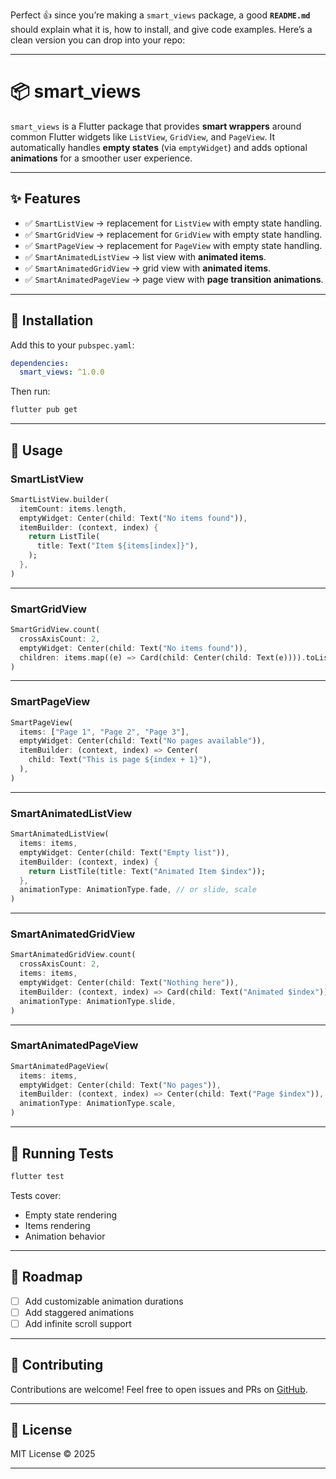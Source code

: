 Perfect 👍 since you’re making a `smart_views` package, a good **`README.md`** should explain what it is, how to install, and give code examples.
Here’s a clean version you can drop into your repo:

---

# 📦 smart\_views

`smart_views` is a Flutter package that provides **smart wrappers** around common Flutter widgets like `ListView`, `GridView`, and `PageView`.
It automatically handles **empty states** (via `emptyWidget`) and adds optional **animations** for a smoother user experience.

---

## ✨ Features

* ✅ `SmartListView` → replacement for `ListView` with empty state handling.
* ✅ `SmartGridView` → replacement for `GridView` with empty state handling.
* ✅ `SmartPageView` → replacement for `PageView` with empty state handling.
* ✅ `SmartAnimatedListView` → list view with **animated items**.
* ✅ `SmartAnimatedGridView` → grid view with **animated items**.
* ✅ `SmartAnimatedPageView` → page view with **page transition animations**.

---

## 🚀 Installation

Add this to your `pubspec.yaml`:

```yaml
dependencies:
  smart_views: ^1.0.0
```

Then run:

```bash
flutter pub get
```

---

## 📖 Usage

### SmartListView

```dart
SmartListView.builder(
  itemCount: items.length,
  emptyWidget: Center(child: Text("No items found")),
  itemBuilder: (context, index) {
    return ListTile(
      title: Text("Item ${items[index]}"),
    );
  },
)
```

---

### SmartGridView

```dart
SmartGridView.count(
  crossAxisCount: 2,
  emptyWidget: Center(child: Text("No items found")),
  children: items.map((e) => Card(child: Center(child: Text(e)))).toList(),
)
```

---

### SmartPageView

```dart
SmartPageView(
  items: ["Page 1", "Page 2", "Page 3"],
  emptyWidget: Center(child: Text("No pages available")),
  itemBuilder: (context, index) => Center(
    child: Text("This is page ${index + 1}"),
  ),
)
```

---

### SmartAnimatedListView

```dart
SmartAnimatedListView(
  items: items,
  emptyWidget: Center(child: Text("Empty list")),
  itemBuilder: (context, index) {
    return ListTile(title: Text("Animated Item $index"));
  },
  animationType: AnimationType.fade, // or slide, scale
)
```

---

### SmartAnimatedGridView

```dart
SmartAnimatedGridView.count(
  crossAxisCount: 2,
  items: items,
  emptyWidget: Center(child: Text("Nothing here")),
  itemBuilder: (context, index) => Card(child: Text("Animated $index")),
  animationType: AnimationType.slide,
)
```

---

### SmartAnimatedPageView

```dart
SmartAnimatedPageView(
  items: items,
  emptyWidget: Center(child: Text("No pages")),
  itemBuilder: (context, index) => Center(child: Text("Page $index")),
  animationType: AnimationType.scale,
)
```

---

## 🧪 Running Tests

```bash
flutter test
```

Tests cover:

* Empty state rendering
* Items rendering
* Animation behavior

---

## 📌 Roadmap

* [ ] Add customizable animation durations
* [ ] Add staggered animations
* [ ] Add infinite scroll support

---

## 🤝 Contributing

Contributions are welcome!
Feel free to open issues and PRs on [GitHub](https://github.com/yourusername/smart_views).

---

## 📄 License

MIT License © 2025

---
